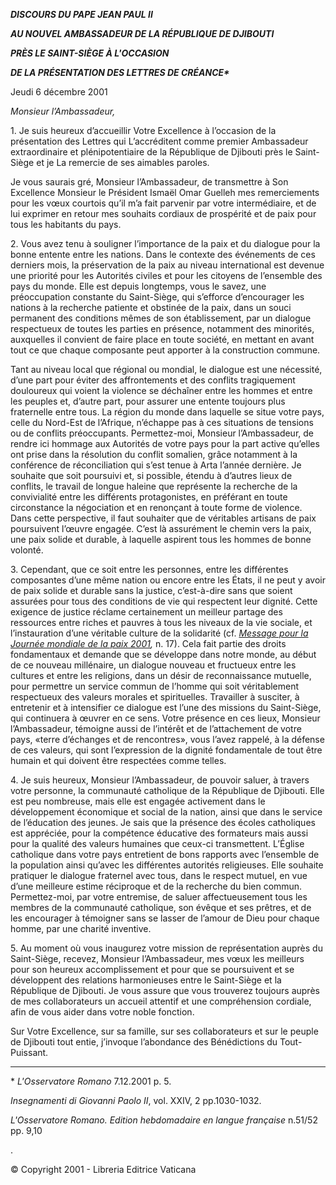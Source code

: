 ***DISCOURS DU PAPE JEAN PAUL II***

***AU NOUVEL AMBASSADEUR DE LA RÉPUBLIQUE DE DJIBOUTI***

***PRÈS LE SAINT-SIÈGE À L'OCCASION***

***DE LA PRÉSENTATION DES LETTRES DE CRÉANCE\****

Jeudi 6 décembre 2001

*Monsieur l’Ambassadeur,*

1\. Je suis heureux d’accueillir Votre Excellence à l’occasion de la présentation des Lettres qui L’accréditent comme premier Ambassadeur extraordinaire et plénipotentiaire de la République de Djibouti près le Saint-Siège et je La remercie de ses aimables paroles.

Je vous saurais gré, Monsieur l’Ambassadeur, de transmettre à Son Excellence Monsieur le Président Ismaël Omar Guelleh mes remerciements pour les vœux courtois qu’il m’a fait parvenir par votre intermédiaire, et de lui exprimer en retour mes souhaits cordiaux de prospérité et de paix pour tous les habitants du pays.

2\. Vous avez tenu à souligner l’importance de la paix et du dialogue pour la bonne entente entre les nations. Dans le contexte des événements de ces derniers mois, la préservation de la paix au niveau international est devenue une priorité pour les Autorités civiles et pour les citoyens de l’ensemble des pays du monde. Elle est depuis longtemps, vous le savez, une préoccupation constante du Saint-Siège, qui s’efforce d’encourager les nations à la recherche patiente et obstinée de la paix, dans un souci permanent des conditions mêmes de son établissement, par un dialogue respectueux de toutes les parties en présence, notamment des minorités, auxquelles il convient de faire place en toute société, en mettant en avant tout ce que chaque composante peut apporter à la construction commune.

Tant au niveau local que régional ou mondial, le dialogue est une nécessité, d’une part pour éviter des affrontements et des conflits tragiquement douloureux qui voient la violence se déchaîner entre les hommes et entre les peuples et, d’autre part, pour assurer une entente toujours plus fraternelle entre tous. La région du monde dans laquelle se situe votre pays, celle du Nord-Est de l’Afrique, n’échappe pas à ces situations de tensions ou de conflits préoccupants. Permettez-moi, Monsieur l’Ambassadeur, de rendre ici hommage aux Autorités de votre pays pour la part active qu’elles ont prise dans la résolution du conflit somalien, grâce notamment à la conférence de réconciliation qui s’est tenue à Arta l’année dernière. Je souhaite que soit poursuivi et, si possible, étendu à d’autres lieux de conflits, le travail de longue haleine que représente la recherche de la convivialité entre les différents protagonistes, en préférant en toute circonstance la négociation et en renonçant à toute forme de violence. Dans cette perspective, il faut souhaiter que de véritables artisans de paix poursuivent l’œuvre engagée. C’est là assurément le chemin vers la paix, une paix solide et durable, à laquelle aspirent tous les hommes de bonne volonté.

3\. Cependant, que ce soit entre les personnes, entre les différentes composantes d’une même nation ou encore entre les États, il ne peut y avoir de paix solide et durable sans la justice, c’est-à-dire sans que soient assurées pour tous des conditions de vie qui respectent leur dignité. Cette exigence de justice réclame certainement un meilleur partage des ressources entre riches et pauvres à tous les niveaux de la vie sociale, et l’instauration d’une véritable culture de la solidarité (cf. *[Message pour la Journée mondiale de la paix 2001](/content/john-paul-ii/fr/messages/peace/documents/hf_jp-ii_mes_20001208_xxxiv-world-day-for-peace.html),* n. 17). Cela fait partie des droits fondamentaux et demande que se développe dans notre monde, au début de ce nouveau millénaire, un dialogue nouveau et fructueux entre les cultures et entre les religions, dans un désir de reconnaissance mutuelle, pour permettre un service commun de l’homme qui soit véritablement respectueux des valeurs morales et spirituelles. Travailler à susciter, à entretenir et à intensifier ce dialogue est l’une des missions du Saint-Siège, qui continuera à œuvrer en ce sens. Votre présence en ces lieux, Monsieur l’Ambassadeur, témoigne aussi de l’intérêt et de l’attachement de votre pays, «terre d’échanges et de rencontres», vous l’avez rappelé, à la défense de ces valeurs, qui sont l’expression de la dignité fondamentale de tout être humain et qui doivent être respectées comme telles.

4\. Je suis heureux, Monsieur l’Ambassadeur, de pouvoir saluer, à travers votre personne, la communauté catholique de la République de Djibouti. Elle est peu nombreuse, mais elle est engagée activement dans le développement économique et social de la nation, ainsi que dans le service de l’éducation des jeunes. Je sais que la présence des écoles catholiques est appréciée, pour la compétence éducative des formateurs mais aussi pour la qualité des valeurs humaines que ceux-ci transmettent. L’Église catholique dans votre pays entretient de bons rapports avec l’ensemble de la population ainsi qu’avec les différentes autorités religieuses. Elle souhaite pratiquer le dialogue fraternel avec tous, dans le respect mutuel, en vue d’une meilleure estime réciproque et de la recherche du bien commun. Permettez-moi, par votre entremise, de saluer affectueusement tous les membres de la communauté catholique, son évêque et ses prêtres, et de les encourager à témoigner sans se lasser de l’amour de Dieu pour chaque homme, par une charité inventive.

5\. Au moment où vous inaugurez votre mission de représentation auprès du Saint-Siège, recevez, Monsieur l’Ambassadeur, mes vœux les meilleurs pour son heureux accomplissement et pour que se poursuivent et se développent des relations harmonieuses entre le Saint-Siège et la République de Djibouti. Je vous assure que vous trouverez toujours auprès de mes collaborateurs un accueil attentif et une compréhension cordiale, afin de vous aider dans votre noble fonction.

Sur Votre Excellence, sur sa famille, sur ses collaborateurs et sur le peuple de Djibouti tout entie, j’invoque l’abondance des Bénédictions du Tout-Puissant.

* * *

\* *L'Osservatore Romano* 7.12.2001 p. 5.

*Insegnamenti di Giovanni Paolo II*, vol. XXIV, 2 pp.1030-1032.

*L'Osservatore Romano. Edition hebdomadaire en langue française* n.51/52 pp. 9,10

.

© Copyright 2001 - Libreria Editrice Vaticana